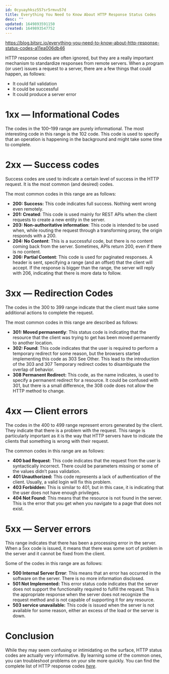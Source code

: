 ```yaml
---
id: 0cyuayhksz557sr5rmvu57d
title: Everything You Need to Know About HTTP Response Status Codes
desc: ""
updated: 1649893591150
created: 1649893547752
---
```


https://blog.bitsrc.io/everything-you-need-to-know-about-http-response-status-codes-a11ea006db46

HTTP response codes are often ignored, but they are a really important mechanism to standardize responses from remote servers. When a program (or user) issues a request to a server, there are a few things that could happen, as follows:

- It could fail validation
- It could be successful
- It could produce a server error

# **1xx — Informational Codes**

The codes in the 100–199 range are purely informational. The most interesting code in this range is the 102 code. This code is used to specify that an operation is happening in the background and might take some time to complete.

# **2xx — Success codes**

Success codes are used to indicate a certain level of success in the HTTP request. It is the most common (and desired) codes.

The most common codes in this range are as follows:

- **200: Success:** This code indicates full success. Nothing went wrong even remotely.
- **201: Created**: This code is used mainly for REST APIs when the client requests to create a new entity in the server.
- **203: Non-authoritative information**: This code is intended to be used when, while routing the request through a transforming proxy, the origin responds with a 200.
- **204: No Content**: This is a successful code, but there is no content coming back from the server. Sometimes, APIs return 200, even if there is no content.
- **206: Partial Content**: This code is used for paginated responses. A header is sent, specifying a range (and an offset) that the client will accept. If the response is bigger than the range, the server will reply with 206, indicating that there is more data to follow.

# **3xx — Redirection Codes**

The codes in the 300 to 399 range indicate that the client must take some additional actions to complete the request.

The most common codes in this range are described as follows:

- **301: Moved permanently**: This status code is indicating that the resource that the client was trying to get has been moved permanently to another location.
- **302: Found**: This code indicates that the user is required to perform a temporary redirect for some reason, but the browsers started implementing this code as 303 See Other. This lead to the introduction of the 303 and 307 Temporary redirect codes to disambiguate the overlap of behavior.
- **308 Permanent Redirect:** This code, as the name indicates, is used to specify a permanent redirect for a resource. It could be confused with 301, but there is a small difference, the 308 code does not allow the HTTP method to change.

# **4xx — Client errors**

The codes in the 400 to 499 range represent errors generated by the client. They indicate that there is a problem with the request. This range is particularly important as it is the way that HTTP servers have to indicate the clients that something is wrong with their request.

The common codes in this range are as follows:

- **400 bad Request**: This code indicates that the request from the user is syntactically incorrect. There could be parameters missing or some of the values didn’t pass validation.
- **401 Unauthorized:** This code represents a lack of authentication of the client. Usually, a valid login will fix this problem.
- **403 Forbidden:** This is similar to 401, but in this case, it is indicating that the user does not have enough privileges.
- **404 Not Found:** This means that the resource is not found in the server. This is the error that you get when you navigate to a page that does not exist.

# **5xx — Server errors**

This range indicates that there has been a processing error in the server. When a 5xx code is issued, it means that there was some sort of problem in the server and it cannot be fixed from the client.

Some of the codes in this range are as follows:

- **500 Internal Server Error**: This means that an error has occurred in the software on the server. There is no more information disclosed.
- **501 Not Implemented:** This error status code indicates that the server does not support the functionality required to fulfill the request. This is the appropriate response when the server does not recognize the request method and is not capable of supporting it for any resource.
- **503 service unavailable:** This code is issued when the server is not available for some reason, either an excess of the load or the server is down.

# **Conclusion**

While they may seem confusing or intimidating on the surface, HTTP status codes are actually very informative. By learning some of the common ones, you can troubleshoot problems on your site more quickly. You can find the complete list of HTTP response codes [_here_](https://developer.mozilla.org/en-US/docs/Web/HTTP/Status).
